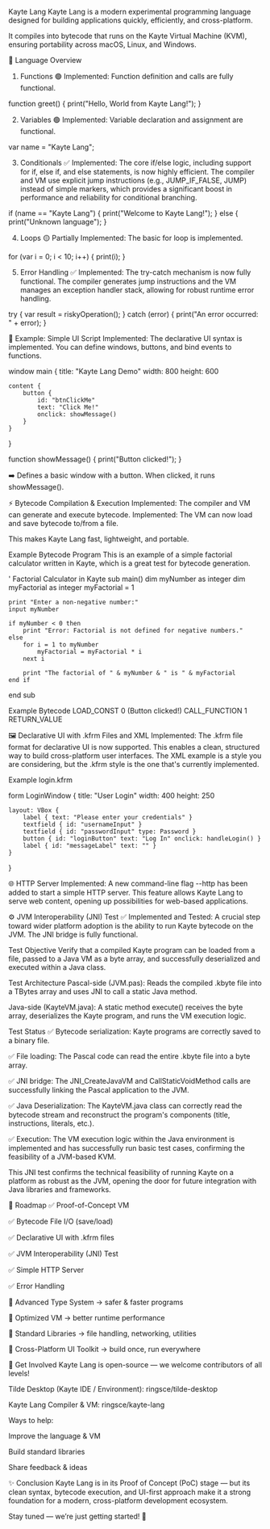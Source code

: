 Kayte Lang
Kayte Lang is a modern experimental programming language designed for building applications quickly, efficiently, and cross-platform.

It compiles into bytecode that runs on the Kayte Virtual Machine (KVM), ensuring portability across macOS, Linux, and Windows.

🚀 Language Overview
1. Functions 🟢
Implemented: Function definition and calls are fully functional.

function greet() {
    print("Hello, World from Kayte Lang!");
}

2. Variables 🟢
Implemented: Variable declaration and assignment are functional.

var name = "Kayte Lang";

3. Conditionals ✅
Implemented: The core if/else logic, including support for if, else if, and else statements, is now highly efficient. The compiler and VM use explicit jump instructions (e.g., JUMP_IF_FALSE, JUMP) instead of simple markers, which provides a significant boost in performance and reliability for conditional branching.

if (name == "Kayte Lang") {
    print("Welcome to Kayte Lang!");
} else {
    print("Unknown language");
}

4. Loops 🟡
Partially Implemented: The basic for loop is implemented.

for (var i = 0; i < 10; i++) {
    print(i);
}

5. Error Handling ✅
Implemented: The try-catch mechanism is now fully functional. The compiler generates jump instructions and the VM manages an exception handler stack, allowing for robust runtime error handling.

try {
    var result = riskyOperation();
} catch (error) {
    print("An error occurred: " + error);
}

🎨 Example: Simple UI Script
Implemented: The declarative UI syntax is implemented. You can define windows, buttons, and bind events to functions.

window main {
    title: "Kayte Lang Demo"
    width: 800
    height: 600

    content {
        button {
            id: "btnClickMe"
            text: "Click Me!"
            onclick: showMessage()
        }
    }
}

function showMessage() {
    print("Button clicked!");
}

➡️ Defines a basic window with a button. When clicked, it runs showMessage().

⚡ Bytecode Compilation & Execution
Implemented: The compiler and VM can generate and execute bytecode.
Implemented: The VM can now load and save bytecode to/from a file.

This makes Kayte Lang fast, lightweight, and portable.

Example Bytecode Program
This is an example of a simple factorial calculator written in Kayte, which is a great test for bytecode generation.

' Factorial Calculator in Kayte
sub main()
    dim myNumber as integer
    dim myFactorial as integer
    myFactorial = 1
    
    print "Enter a non-negative number:"
    input myNumber

    if myNumber < 0 then
        print "Error: Factorial is not defined for negative numbers."
    else
        for i = 1 to myNumber
            myFactorial = myFactorial * i
        next i
        
        print "The factorial of " & myNumber & " is " & myFactorial
    end if
end sub

Example Bytecode
LOAD_CONST      0 (Button clicked!)
CALL_FUNCTION   1
RETURN_VALUE

🖼️ Declarative UI with .kfrm Files and XML
Implemented: The .kfrm file format for declarative UI is now supported. This enables a clean, structured way to build cross-platform user interfaces. The XML example is a style you are considering, but the .kfrm style is the one that's currently implemented.

Example login.kfrm

form LoginWindow {
    title: "User Login"
    width: 400
    height: 250

    layout: VBox {
        label { text: "Please enter your credentials" }
        textfield { id: "usernameInput" }
        textfield { id: "passwordInput" type: Password }
        button { id: "loginButton" text: "Log In" onclick: handleLogin() }
        label { id: "messageLabel" text: "" }
    }
}

🌐 HTTP Server
Implemented: A new command-line flag --http has been added to start a simple HTTP server. This feature allows Kayte Lang to serve web content, opening up possibilities for web-based applications.

⚙️ JVM Interoperability (JNI) Test ✅
Implemented and Tested: A crucial step toward wider platform adoption is the ability to run Kayte bytecode on the JVM. The JNI bridge is fully functional.

Test Objective
Verify that a compiled Kayte program can be loaded from a file, passed to a Java VM as a byte array, and successfully deserialized and executed within a Java class.

Test Architecture
Pascal-side (JVM.pas): Reads the compiled .kbyte file into a TBytes array and uses JNI to call a static Java method.

Java-side (KayteVM.java): A static method execute() receives the byte array, deserializes the Kayte program, and runs the VM execution logic.

Test Status
✅ Bytecode serialization: Kayte programs are correctly saved to a binary file.

✅ File loading: The Pascal code can read the entire .kbyte file into a byte array.

✅ JNI bridge: The JNI_CreateJavaVM and CallStaticVoidMethod calls are successfully linking the Pascal application to the JVM.

✅ Java Deserialization: The KayteVM.java class can correctly read the bytecode stream and reconstruct the program's components (title, instructions, literals, etc.).

✅ Execution: The VM execution logic within the Java environment is implemented and has successfully run basic test cases, confirming the feasibility of a JVM-based KVM.

This JNI test confirms the technical feasibility of running Kayte on a platform as robust as the JVM, opening the door for future integration with Java libraries and frameworks.

📌 Roadmap
✅ Proof-of-Concept VM

✅ Bytecode File I/O (save/load)

✅ Declarative UI with .kfrm files

✅ JVM Interoperability (JNI) Test

✅ Simple HTTP Server

✅ Error Handling

🚧 Advanced Type System → safer & faster programs

🚧 Optimized VM → better runtime performance

🚧 Standard Libraries → file handling, networking, utilities

🚧 Cross-Platform UI Toolkit → build once, run everywhere

🤝 Get Involved
Kayte Lang is open-source — we welcome contributors of all levels!

Tilde Desktop (Kayte IDE / Environment): ringsce/tilde-desktop

Kayte Lang Compiler & VM: ringsce/kayte-lang

Ways to help:

Improve the language & VM

Build standard libraries

Share feedback & ideas

✨ Conclusion
Kayte Lang is in its Proof of Concept (PoC) stage — but its clean syntax, bytecode execution, and UI-first approach make it a strong foundation for a modern, cross-platform development ecosystem.

Stay tuned — we’re just getting started! 🚀
